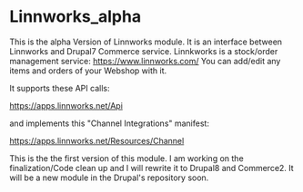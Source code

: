 # Linnworks_alpha

This is the alpha Version of Linnworks module. It is an interface between Linnworks and Drupal7 Commerce service.
Linnkworks is a stock/order management service: https://www.linnworks.com/
You can add/edit any items and orders of your Webshop with it.

It supports these API calls:

https://apps.linnworks.net/Api

and implements this "Channel Integrations" manifest:

https://apps.linnworks.net/Resources/Channel


This is the the first version of this module.
I am working on the finalization/Code clean up and I will rewrite it to Drupal8 and Commerce2.
It will be a new module in the Drupal's repository soon.
#


